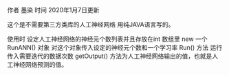 作者 墨染
时间 2020年1月7日更新

这个是不需要第三方类库的人工神经网络 用纯JAVA语言写的。

使用时
设定人工神经网络的神经元个数列表并且存放在int 数组里
new 一个 RunANN() 对象
对这个对象传入设定的神经元个数和一个学习率
Run() 方法 运行 传入需要迭代的数据次数
getOutput() 方法为人工神经网络输出的值，也就是人工神经网络预测的值。